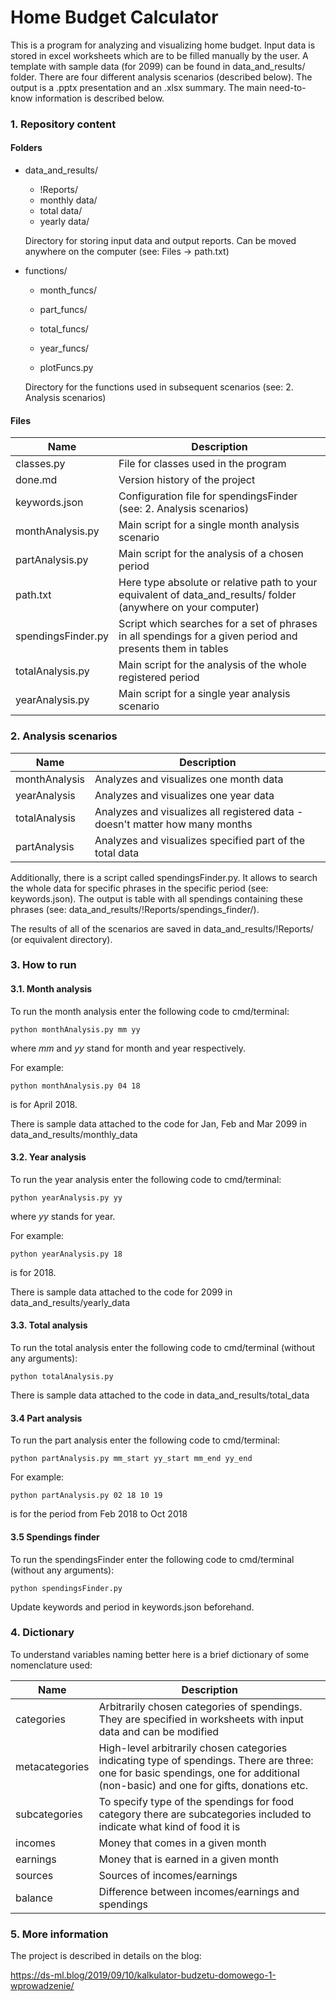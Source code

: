 # Home Budget Calculator 

This is a program for analyzing and visualizing home budget. Input data is stored in excel worksheets which are to be filled manually by the user. A template with sample data (for 2099) can be found in data_and_results/ folder. There are four different analysis scenarios (described below). The output is a .pptx presentation and an .xlsx summary. The main need-to-know information is described below.  

### 1. Repository content

#### Folders

- data_and_results/  

  - !Reports/
  - monthly data/
  - total data/
  - yearly data/

  Directory for storing input data and output reports. Can be moved anywhere on the computer (see: Files -> path.txt)

- functions/

  - month_funcs/
  - part_funcs/
  - total_funcs/
  - year_funcs/

  - plotFuncs.py

  Directory for the functions used in subsequent scenarios (see: 2. Analysis scenarios)

####  Files

| Name               | Description                                                  |
| ------------------ | ------------------------------------------------------------ |
| classes.py         | File for classes used in the program                         |
| done.md            | Version history of the project                               |
| keywords.json      | Configuration file for spendingsFinder (see: 2. Analysis scenarios) |
| monthAnalysis.py   | Main script for a single month analysis scenario             |
| partAnalysis.py    | Main script for the analysis of a chosen period              |
| path.txt           | Here type absolute or relative path to your equivalent of data_and_results/ folder (anywhere on your computer) |
| spendingsFinder.py | Script which searches for a set of phrases in all spendings for a given period and presents them in tables |
| totalAnalysis.py   | Main script for the analysis of the whole registered period  |
| yearAnalysis.py    | Main script for a single year analysis scenario              |



### 2. Analysis scenarios

| Name          | Description                                                  |
| ------------- | ------------------------------------------------------------ |
| monthAnalysis | Analyzes and visualizes one month data                       |
| yearAnalysis  | Analyzes and visualizes one year data                        |
| totalAnalysis | Analyzes and visualizes all registered data - doesn't matter how many months |
| partAnalysis  | Analyzes and visualizes specified part of the total data     |

Additionally, there is a script called spendingsFinder.py. It allows to search the whole data for specific phrases in the specific period (see: keywords.json). The output is table with all spendings containing these phrases (see: data_and_results/!Reports/spendings_finder/).



The results of all of the scenarios are saved in data_and_results/!Reports/ (or equivalent directory).



### 3. How to run

#### 3.1. Month analysis

To run the month analysis enter the following code to cmd/terminal:

`python monthAnalysis.py mm yy` 

where _mm_ and _yy_ stand for month and year respectively. 

For example:

`python monthAnalysis.py 04 18`

is for April 2018. 

There is sample data attached to the code for Jan, Feb and Mar 2099 in data_and_results/monthly_data 
#### 3.2. Year  analysis

To run the year analysis enter the following code to cmd/terminal:

`python yearAnalysis.py yy` 

where _yy_ stands for year. 

For example:

`python yearAnalysis.py 18`

is for 2018. 

There is sample data attached to the code for 2099 in data_and_results/yearly_data 

#### 3.3. Total  analysis 

To run the total analysis enter the following code to cmd/terminal (without any arguments):

`python totalAnalysis.py` 

There is sample data attached to the code in data_and_results/total_data 

#### 3.4 Part analysis

To run the part analysis enter the following code to cmd/terminal:

`python partAnalysis.py mm_start yy_start mm_end yy_end` 

For example:

 `python partAnalysis.py 02 18 10 19`

is for the period from Feb 2018 to Oct 2018

#### 3.5 Spendings finder

To run the spendingsFinder enter the following code to cmd/terminal (without any arguments):

`python spendingsFinder.py`

 Update keywords and period in keywords.json beforehand.



### 4. Dictionary

To understand variables naming better here is a brief dictionary of some nomenclature used: 

| Name           | Description                                                  |
| -------------- | ------------------------------------------------------------ |
| categories     | Arbitrarily chosen categories of spendings. They are specified in worksheets with input data and can be modified |
| metacategories | High-level arbitrarily chosen categories indicating type of spendings. There are three: one for basic spendings, one for additional (non-basic) and one for gifts, donations etc. |
| subcategories  | To specify type of the spendings for food category there are subcategories included to indicate what kind of food it is |
| incomes        | Money that comes in a given month                            |
| earnings       | Money that is earned in a given month                        |
| sources        | Sources of incomes/earnings                                  |
| balance        | Difference between incomes/earnings and spendings            |



### 5. More information

The project is described in details on the blog: 

https://ds-ml.blog/2019/09/10/kalkulator-budzetu-domowego-1-wprowadzenie/


